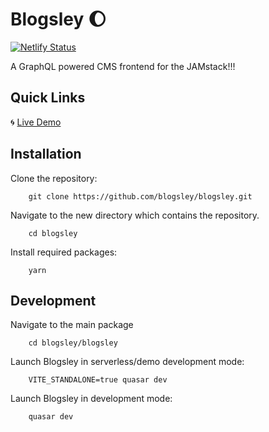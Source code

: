 # Blogsley :moon:
[![Netlify Status](https://api.netlify.com/api/v1/badges/195d38fd-635c-4b46-864e-f24a9e768896/deploy-status)](https://app.netlify.com/sites/blogsley/deploys)

A GraphQL powered CMS frontend for the JAMstack!!!

## Quick Links

:cyclone: [Live Demo](https://blogsley.netlify.app/)

## Installation


Clone the repository:

        git clone https://github.com/blogsley/blogsley.git
        
Navigate to the new directory which contains the repository.

        cd blogsley

        
Install required packages:

        yarn


## Development

Navigate to the main package

        cd blogsley/blogsley

Launch Blogsley in serverless/demo development mode:

        VITE_STANDALONE=true quasar dev

Launch Blogsley in development mode:

        quasar dev
        
